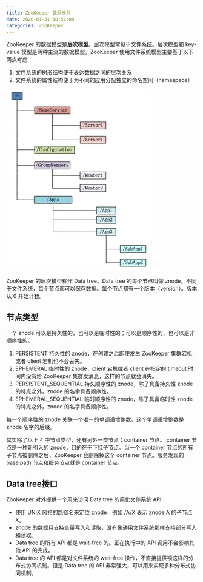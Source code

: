 ```yaml
---
title: ZooKeeper 数据模型
date: 2020-01-31 10:52:00
categories: ZooKeeper
---
```

ZooKeeper 的数据模型是**层次模型**。层次模型常见于文件系统。层次模型和 key-value 模型是两种主流的数据模型。ZooKeeper 使用文件系统模型主要基于以下两点考虑：
1. 文件系统的树形结构便于表达数据之间的层次关系
2. 文件系统的属性结构便于为不同的应用分配独立的命名空间（namespace）

![ZooKeeper数据模型](/images/zookeeper/ZooKeeper数据模型.png)

ZooKeeper 的层次模型称作 Data tree。Data tree 的每个节点叫做 znode。不同于文件系统，每个节点都可以保存数据。每个节点都有一个版本（version）。版本从 0 开始计数。

## 节点类型
一个 znode 可以是持久性的，也可以是临时性的；可以是顺序性的，也可以是非顺序性的。
1. PERSISTENT
持久性的 znode，在创建之后即使发生 ZooKeeper 集群宕机或者 client 宕机也不会丢失。
2. EPHEMERAL
临时性的 znode，client 宕机或者 client 在指定的 timeout 时间内没有给 ZooKeeper 集群发消息，这样的节点就会消失。
3. PERSISTENT_SEQUENTIAL
持久顺序性的 znode，除了具备持久性 znode 的特点之外，znode 的名字具备顺序性。
4. EPHEMERAL_SEQUENTIAL
临时顺序性的 znode，除了具备临时性 znode 的特点之外，znode 的名字具备顺序性。

每一个顺序性的 znode 关联一个唯一的单调递增整数。这个单调递增整数是 znode 名字的后缀。

其实除了以上 4 中节点类型，还有另外一类节点：container 节点。
container 节点是一种新引入的 znode，目的在于下挂子节点。当一个 container 节点的所有子节点被删除之后，ZooKeeper 会删除掉这个 container 节点。服务发现的 base path 节点和服务节点就是 container 节点。

## Data tree接口
ZooKeeper 对外提供一个用来访问 Data tree 的简化文件系统 API：
* 使用 UNIX 风格的路径名来定位 znode，例如 /A/X 表示 znode A 的子节点 X。
* znode 的数据只支持全量写入和读取，没有像通用文件系统那样支持部分写入和读取。
* Data tree 的所有 API 都是 wait-free 的。正在执行中的 API 调用不会影响其他 API 的完成。
* Data tree 的 API 都是对文件系统的 wait-free 操作，不直接提供锁这样的分布式协同机制。但是 Data tree 的 API 非常强大，可以用来实现多种分布式协同机制。